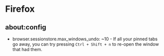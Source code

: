 # Firefox

## about:config

- browser.sessionstore.max_windows_undo: ~10 - If all your pinned tabs go away, you can try pressing `Ctrl + Shift + n` to re-open the window that had them.
